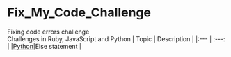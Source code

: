 # Fix_My_Code_Challenge
Fixing code errors challenge </br>
Challenges in Ruby, JavaScript and Python 
| Topic | Description |
|:--- | :---: |
|[Python](https://github.com/KakaInnocent/Fix_My_Code_Challenge/blob/main/0x00-challenge/0-fizzbuzz.py)|Else statement |
